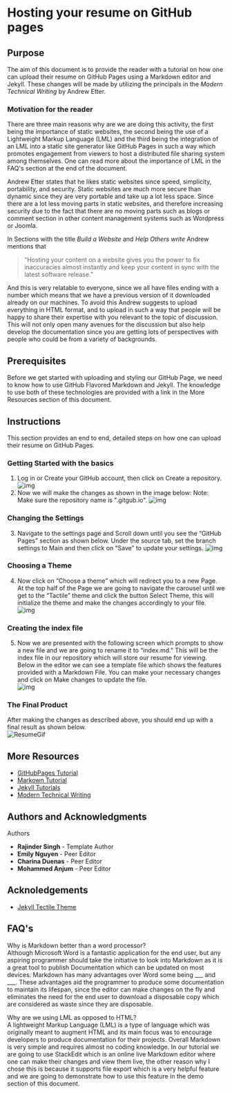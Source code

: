 # Hosting your resume on GitHub pages

## Purpose
The aim of this document is to provide the reader with a tutorial on how one can upload their resume on GitHub Pages using a Markdown editor and Jekyll. These changes will be made by utilizing the principals in the *Modern Technical Writing* by Andrew Etter. 

### Motivation for the reader
There are three main reasons why are we are doing this activity, the first being the importance of static websites, the second being the use of a Lightweight Markup Language (LML) and the third being the integration of an LML into a static site generator like GitHub Pages in such a way which promotes engagement from viewers to host a distributed file sharing system among themselves. One can read more about the importance of LML in the FAQ's section at the end of the document.

Andrew Etter states that he likes static websites since speed, simplicity, portability, and security. Static websites are much more secure than dynamic since they are very portable and take up a lot less space. Since there are a lot less moving parts in static websites, and therefore increasing security due to the fact that there are no moving parts such as blogs or comment section in other content management systems such as Wordpress or Joomla.  

In Sections with the title *Build a Website* and *Help Others write* Andrew mentions that  

> “Hosting your content on a website gives you the power to fix inaccuracies almost instantly and keep your content in sync with the latest software release.”  

And this is very relatable to everyone, since we all have files ending with a number which means that we have a previous version of it downloaded already on our machines. To avoid this Andrew suggests to upload everything in HTML format, and to upload in such a way that people will be happy to share their expertise with you relevant to the topic of discussion. This will not only open many avenues for the discussion but also help develop the documentation since you are getting lots of perspectives with people who could be from a variety of backgrounds.  

## Prerequisites
Before we get started with uploading and styling our GitHub Page, we need to know how to use GitHub Flavored Markdown and Jekyll. The knowledge to use both of these technologies are provided with a link in the More Resources section of this document.

## Instructions
This section provides an end to end, detailed steps on how one can upload their resume on GitHub Pages.

### Getting Started with the basics  
1.	Log in or Create your GitHub account, then click on Create a repository.
![img](/Assets/create-repo.jpg)  
2.	Now we will make the changes as shown in the image below:
Note: Make sure the repository name is "<yourusername>.gitgub.io".
![img](/Assets/repo-settings.png)  

### Changing the Settings     
3.	Navigate to the settings page and Scroll down until you see the “GitHub Pages” section as shown below. Under the source tab, set the branch settings to Main and then click on “Save” to update your settings. 
![img](/Assets/repo-theme-change.png)    
### Choosing a Theme    
4.	 Now click on “Choose a theme” which will redirect you to a new Page. At the top half of the Page we are going to navigate the carousel until we get to the “Tactile” theme and click the button Select Theme, this will initialize the theme and make the changes accordingly to your file.  
![img](/Assets/theme-carousel.png)  

### Creating the index file  
5.	Now we are presented with the following screen which prompts to show a new file and we are going to rename it to “index.md.” This will be the index file in our repository which will store our resume for viewing. Below in the editor we can see a template file which shows the features provided with a Markdown File. You can make your necessary changes and click on Make changes to update the file.    
![img](/Assets/theme-edit.png)   

### The Final Product  
After making the changes as described above, you should end up with a final result as shown below.  
![ResumeGif](/Assets/resumeGif.gif)


## More Resources
* [GitHubPages Tutorial](https://guides.github.com/features/pages/)  
* [Markown Tutorial](https://www.markdownguide.org/)
* [Jekyll Tutorials](https://www.youtube.com/playlist?list=PLLAZ4kZ9dFpOPV5C5Ay0pHaa0RJFhcmcB) 
* [Modern Technical Writing](https://www.amazon.ca/Modern-Technical-Writing-Introduction-Documentation-ebook/dp/B01A2QL9SS)    


## Authors and Acknowledgments
Authors  
* **Rajinder Singh** - Template Author   
* **Emily Nguyen**   - Peer Editor    
* **Charina Duenas** - Peer Editor 
* **Mohammed Anjum** - Peer Editor 

## Acknoledgements 
* [Jekyll Tectile Theme](https://github.com/pages-themes/tactile)    


## FAQ's
Why is Markdown better than a word processor?  
Although Microsoft Word is a fantastic application for the end user, but any aspiring programmer should take the initiative to look into Markdown as it is a great tool to publish Documentation which can be updated on most devices. Markdown has many advantages over Word some being ___ and ___. These advantages aid the programmer to produce some documentation to maintain its lifespan, since the editor can make changes on the fly and eliminates the need for the end user to download a disposable copy which are considered as waste since they are disposable. 
 
Why are we using  LML as opposed to HTML?  
A lightweight Markup Language (LML) is a type of language which was originally meant to augment HTML and its main focus was to encourage developers to produce documentation for their projects. Overall Markdown is very simple and requires almost no coding knowledge. In our tutorial we are going to use StackEdit which is an online live Markdown editor where one can make their changes and view them live, the other reason why I chose this is because it supports file export which is a very helpful feature and we are going to demonstrate how to use this feature in the demo section of this document.  
